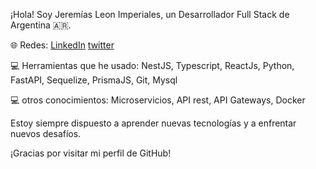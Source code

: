 ¡Hola! Soy Jeremías Leon Imperiales, un Desarrollador Full Stack de Argentina 🇦🇷.

🌐 Redes: 
[LinkedIn](https://www.linkedin.com/in/jeremiasleonimperiales/)
[twitter](https://twitter.com/Jeremias_dev)

💻 Herramientas que he usado: NestJS, Typescript, ReactJs, Python, FastAPI, Sequelize, PrismaJS, Git, Mysql

💻 otros conocimientos: Microservicios, API rest, API Gateways, Docker

Estoy siempre dispuesto a aprender nuevas tecnologías y a enfrentar nuevos desafíos.

¡Gracias por visitar mi perfil de GitHub!
